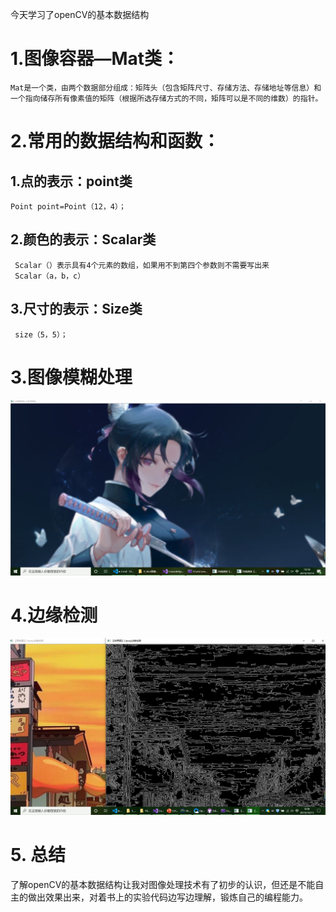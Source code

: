
今天学习了openCV的基本数据结构
# 1.图像容器—Mat类：
    Mat是一个类，由两个数据部分组成：矩阵头（包含矩阵尺寸、存储方法、存储地址等信息）和一个指向储存所有像素值的矩阵（根据所选存储方式的不同，矩阵可以是不同的维数）的指针。
# 2.常用的数据结构和函数：
## 1.点的表示：point类
    Point point=Point（12，4）；
## 2.颜色的表示：Scalar类
     Scalar（）表示具有4个元素的数组，如果用不到第四个参数则不需要写出来
     Scalar（a，b，c）
## 3.尺寸的表示：Size类
     size（5，5）；
# 3.图像模糊处理
![](3.jpg)
# 4.边缘检测
![](4.jpg)
# 5. 总结
   了解openCV的基本数据结构让我对图像处理技术有了初步的认识，但还是不能自主的做出效果出来，对着书上的实验代码边写边理解，锻炼自己的编程能力。
